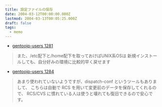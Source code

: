 ```yaml
---
title: 設定ファイルの保存
date: 2004-03-12T00:00:00.000Z
lastmod: 2004-03-13T00:05:25.000Z
draft: false
tags:
  - memo
---
```


* [gentoojp-users 1281](http://www.gentoo.gr.jp/ml/users/msg01280.html)

> また、/etc配下と/home配下を取っておけばUNIX系OSは 新規インストールしても、自分好みの環境に比較的早く戻せます

* [gentoojp-users 1284](http://www.gentoo.gr.jp/ml/users/msg01283.html)

> あまり使われていないようですが、dispatch-conf というツールもありまして、 こちらは自動で RCS を用いて変更前のデータを保存してくれるので、 RCS/CVS に慣れている人は使うと壊れても復旧できるので安心です。
